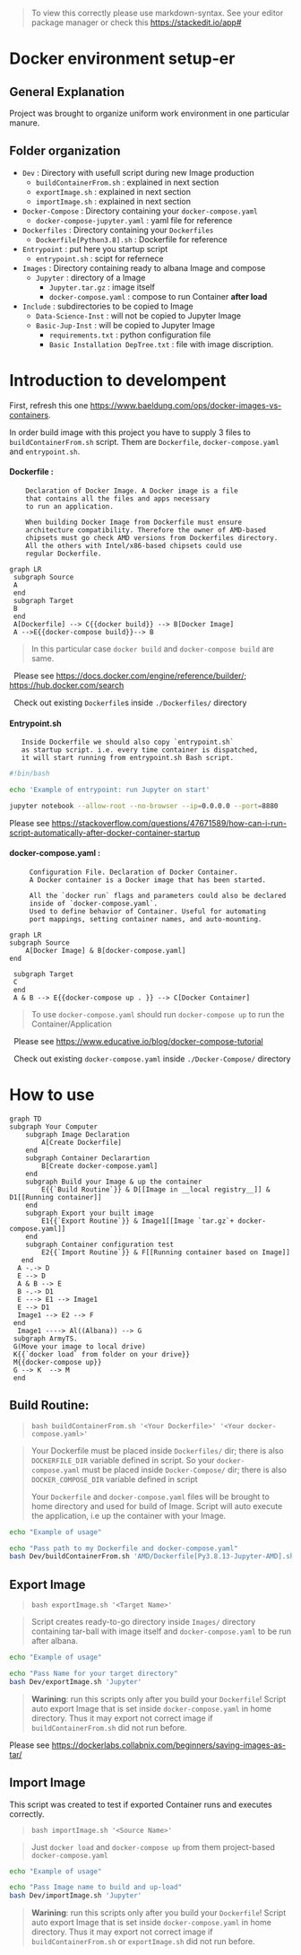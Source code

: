 > To view this correctly please use markdown-syntax.
> See your editor package manager or check this https://stackedit.io/app#

# __Docker environment setup-er__

## General Explanation

Project was brought to organize uniform work environment in one particular manure.  

## Folder organization
- `Dev` : Directory with usefull script during new Image production
  - `buildContainerFrom.sh` : explained in next section
  - `exportImage.sh` : explained in next section
  - `importImage.sh` : explained in next section
- `Docker-Compose` : Directory containing your
`docker-compose.yaml`
  - `docker-compose-jupyter.yaml` : yaml file for reference
- `Dockerfiles` : Directory containing your `Dockerfiles`
  - `Dockerfile[Python3.8].sh` : Dockerfile for reference
- `Entrypoint` : put here you startup script
  - `entrypoint.sh` : scipt for refernece
- `Images` : Directory containing ready to albana Image and compose
  - `Jupyter` : directory of a Image
    - `Jupyter.tar.gz` : image itself
    - `docker-compose.yaml` : compose to run Container __after load__
- `Include` : subdirectories to be copied to Image
  - `Data-Science-Inst` : will not be copied to Jupyter Image
  - `Basic-Jup-Inst` : will be copied to Jupyter Image
    - `requirements.txt` : python configuration file
    - `Basic Installation DepTree.txt` : file with image discription.

# Introduction to develompent
First, refresh this one https://www.baeldung.com/ops/docker-images-vs-containers.

In order build image with this project you have to supply 3 files to `buildContainerFrom.sh` script. Them are `Dockerfile`, `docker-compose.yaml` and `entrypoint.sh`.

#### Dockerfile :
        Declaration of Docker Image. A Docker image is a file
        that contains all the files and apps necessary
        to run an application.

        When building Docker Image from Dockerfile must ensure
        architecture compatibility. Therefore the owner of AMD-based
        chipsets must go check AMD versions from Dockerfiles directory.
        All the others with Intel/x86-based chipsets could use
        regular Dockerfile.

 ```mermaid
 graph LR
  subgraph Source
  A
  end
  subgraph Target
  B
  end
  A[Dockerfile] --> C{{docker build}} --> B[Docker Image]
  A -->E{{docker-compose build}}--> B
 ```
 > In this particular case `docker build` and `docker-compose build` are same.

  &nbsp;  Please see https://docs.docker.com/engine/reference/builder/; https://hub.docker.com/search

  &nbsp;  Check out existing `Dockerfile`s inside `./Dockerfiles/` directory

#### Entrypoint.sh
       Inside Dockerfile we should also copy `entrypoint.sh`
       as startup script. i.e. every time container is dispatched,
       it will start running from entrypoint.sh Bash script.

```bash
#!bin/bash

echo 'Example of entrypoint: run Jupyter on start'

jupyter notebook --allow-root --no-browser --ip=0.0.0.0 --port=8880
```

Please see https://stackoverflow.com/questions/47671589/how-can-i-run-script-automatically-after-docker-container-startup

#### docker-compose.yaml :
         Configuration File. Declaration of Docker Container.
         A Docker container is a Docker image that has been started.

         All the `docker run` flags and parameters could also be declared
         inside of `docker-compose.yaml`.
         Used to define behavior of Container. Useful for automating
         port mappings, setting container names, and auto-mounting.

 ```mermaid
 graph LR
 subgraph Source
	 A[Docker Image] & B[docker-compose.yaml]
 end

  subgraph Target
  C
  end
  A & B --> E{{docker-compose up . }} --> C[Docker Container]
 ```

  > To use `docker-compose.yaml` should run `docker-compose up` to run the Container/Application

&nbsp;   Please see https://www.educative.io/blog/docker-compose-tutorial

&nbsp;   Check out existing `docker-compose.yaml` inside `./Docker-Compose/` directory

# __How to use__

```mermaid
graph TD
subgraph Your Computer
	subgraph Image Declaration
		A[Create Dockerfile]
	end
	subgraph Container Declarartion
		B[Create docker-compose.yaml]
	end
	subgraph Build your Image & up the container
		E{{`Build Routine`}} & D[[Image in __local registry__]] & D1[[Running container]]
	end
    subgraph Export your built image
		E1{{`Export Routine`}} & Image1[[Image `tar.gz`+ docker-compose.yaml]]
    end
	subgraph Container configuration test
		E2{{`Import Routine`}} & F[[Running container based on Image]]
   end
  A -.-> D
  E --> D
  A & B --> E
  B -.-> D1
  E ---> E1 --> Image1
  E --> D1
  Image1 --> E2 --> F
 end
  Image1 ----> Al((Albana)) --> G
 subgraph ArmyTS.
 G(Move your image to local drive)
 K{{`docker load` from folder on your drive}}
 M{{docker-compose up}}
 G --> K  --> M
 end
```

## Build Routine:

>  `bash buildContainerFrom.sh '<Your Dockerfile>' '<Your docker-compose.yaml>'`

> Your Dockerfile must be placed inside `Dockerfiles/` dir; there is also `DOCKERFILE_DIR` variable defined in script.
>So your `docker-compose.yaml` must be placed inside `Docker-Compose/` dir; there is also `DOCKER_COMPOSE_DIR` variable defined in script
>
> Your `Dockerfile` and `docker-compose.yaml` files will be brought to home directory and used for build of Image. Script will auto execute the application, i.e up the container with your Image.

```bash
echo "Example of usage"

echo "Pass path to my Dockerfile and docker-compose.yaml"
bash Dev/buildContainerFrom.sh 'AMD/Dockerfile[Py3.8.13-Jupyter-AMD].sh' 'docker-compose-jupyter.yaml'
```

## Export Image

> `bash exportImage.sh '<Target Name>'`

> Script creates ready-to-go directory inside `Images/` directory containing tar-ball with image itself and `docker-compose.yaml` to be run after albana.

```bash
echo "Example of usage"

echo "Pass Name for your target directory"
bash Dev/exportImage.sh 'Jupyter'
```

> __Warining__: run this scripts only after you build your `Dockerfile`! Script auto export Image that is set inside `docker-compose.yaml` in home directory. Thus it may export not correct image if `buildContainerFrom.sh` did not run before.

Please see https://dockerlabs.collabnix.com/beginners/saving-images-as-tar/

## Import Image

This script was created to test if exported Container runs and executes correctly.

 > `bash importImage.sh '<Source Name>'`

> Just `docker load` and `docker-compose up` from them project-based  `docker-compose.yaml`

```bash
echo "Example of usage"

echo "Pass Image name to build and up-load"
bash Dev/importImage.sh 'Jupyter'
```
> __Warining__: run this scripts only after you build your `Dockerfile`! Script auto export Image that is set inside `docker-compose.yaml` in home directory. Thus it may export not correct image if `buildContainerFrom.sh` or `exportImage.sh` did not run before.
